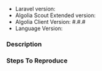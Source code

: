 <!--
Please use this issue tracker only for reporting bugs or feature requests.

If you need support, please use:
 
- our community forum
  http://discourse.algolia.com
  
- StackOverflow with the `algolia` tag
  https://stackoverflow.com/questions/tagged/algolia

-->

- Laravel version: 
- Algolia Scout Extended version: 
- Algolia Client Version: #.#.#
- Language Version:

### Description


### Steps To Reproduce

